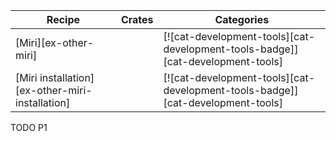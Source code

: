 | Recipe | Crates | Categories |
|--------|--------|------------|
| [Miri][ex-other-miri] |  | [![cat-development-tools][cat-development-tools-badge]][cat-development-tools] |
| [Miri installation][ex-other-miri-installation] |  | [![cat-development-tools][cat-development-tools-badge]][cat-development-tools] |

<div class="hidden">
TODO P1
</div>
